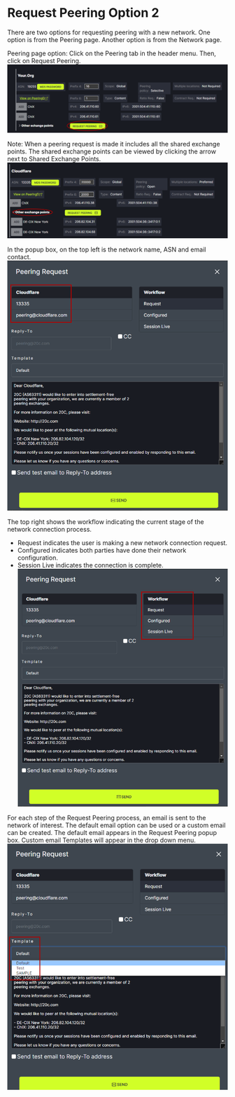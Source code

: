 # Request Peering Option 2

There are two options for requesting peering with a new network. One option is from the Peering page. Another option is from the Network page.


Peering page option:
Click on the Peering tab in the header menu. Then, click on Request Peering.
   ![](img/requestpeering.png)


Note: When a peering request is made it includes all the shared exchange points. The shared exchange points can be viewed by clicking the arrow next to Shared Exchange Points.
   ![](img/sharedpts.png)

In the popup box, on the top left is the network name, ASN and email contact.
   ![](img/popleft.png)


The top right shows the workflow indicating the current stage of the network connection process. 
- Request indicates the user is making a new network connection request.
- Configured indicates both parties have done their network configuration.
- Session Live indicates the connection is complete.
   ![](img/popright.png)

For each step of the Request Peering process, an email is sent to the network of interest. The default email option can be used or a custom email can be created. The default email appears in the Request Peering popup box. Custom email Templates will appear in the drop down menu.
   ![](img/defaultemail.png)
